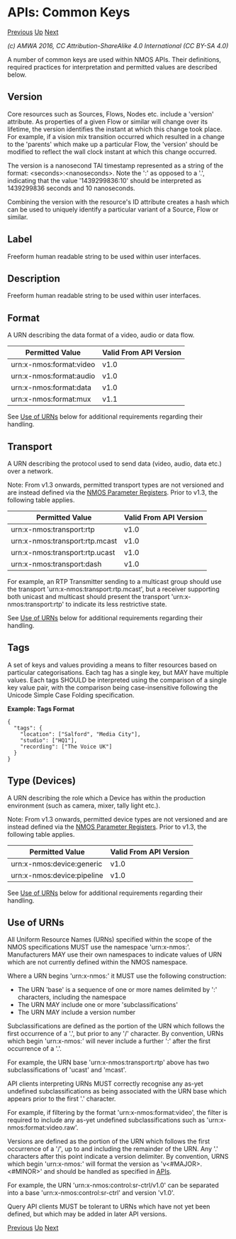 # APIs: Common Keys
[Previous](2.0._APIs.md) [Up](..) [Next](2.2._APIs_-_Client_Side_Implementation_Notes.md)

_(c) AMWA 2016, CC Attribution-ShareAlike 4.0 International (CC BY-SA 4.0)_

A number of common keys are used within NMOS APIs. Their definitions, required practices for interpretation and permitted values are described below.

## Version

Core resources such as Sources, Flows, Nodes etc. include a 'version' attribute. As properties of a given Flow or similar will change over its lifetime, the version identifies the instant at which this change took place. For example, if a vision mix transition occurred which resulted in a change to the 'parents' which make up a particular Flow, the 'version' should be modified to reflect the wall clock instant at which this change occurred.

The version is a nanosecond TAI timestamp represented as a string of the format: &lt;seconds&gt;:&lt;nanoseconds&gt;. Note the ':' as opposed to a '.', indicating that the value '1439299836:10' should be interpreted as 1439299836 seconds and 10 nanoseconds.

Combining the version with the resource's ID attribute creates a hash which can be used to uniquely identify a particular variant of a Source, Flow or similar.

## Label

Freeform human readable string to be used within user interfaces.

## Description

Freeform human readable string to be used within user interfaces.

## Format

A URN describing the data format of a video, audio or data flow.

| **Permitted Value**     | **Valid From API Version** |
|-------------------------|----------------------------|
| urn:x-nmos:format:video | v1.0                       |
| urn:x-nmos:format:audio | v1.0                       |
| urn:x-nmos:format:data  | v1.0                       |
| urn:x-nmos:format:mux   | v1.1                       |

See [Use of URNs](#use-of-urns) below for additional requirements regarding their handling.

## Transport

A URN describing the protocol used to send data (video, audio, data etc.) over a network.

Note: From v1.3 onwards, permitted transport types are not versioned and are instead defined via the [NMOS Parameter Registers](https://github.com/AMWA-TV/nmos-parameter-registers). Prior to v1.3, the following table applies.

| **Permitted Value**            | **Valid From API Version** |
|--------------------------------|----------------------------|
| urn:x-nmos:transport:rtp       | v1.0                       |
| urn:x-nmos:transport:rtp.mcast | v1.0                       |
| urn:x-nmos:transport:rtp.ucast | v1.0                       |
| urn:x-nmos:transport:dash      | v1.0                       |

For example, an RTP Transmitter sending to a multicast group should use the transport 'urn:x-nmos:transport:rtp.mcast', but a receiver supporting both unicast and multicast should present the transport 'urn:x-nmos:transport:rtp' to indicate its less restrictive state.

See [Use of URNs](#use-of-urns) below for additional requirements regarding their handling.

## Tags

A set of keys and values providing a means to filter resources based on particular categorisations. Each tag has a single key, but MAY have multiple values. Each tags SHOULD be interpreted using the comparison of a single key value pair, with the comparison being case-insensitive following the Unicode Simple Case Folding specification.

**Example: Tags Format**
```
{
  "tags": {
    "location": ["Salford", "Media City"],
    "studio": ["HQ1"],
    "recording": ["The Voice UK"]
  }
}
```

## Type (Devices)

A URN describing the role which a Device has within the production environment (such as camera, mixer, tally light etc.).

Note: From v1.3 onwards, permitted device types are not versioned and are instead defined via the [NMOS Parameter Registers](https://github.com/AMWA-TV/nmos-parameter-registers). Prior to v1.3, the following table applies.

| **Permitted Value**        | **Valid From API Version** |
|----------------------------|----------------------------|
| urn:x-nmos:device:generic  | v1.0                       |
| urn:x-nmos:device:pipeline | v1.0                       |

See [Use of URNs](#use-of-urns) below for additional requirements regarding their handling.

## Use of URNs

All Uniform Resource Names (URNs) specified within the scope of the NMOS specifications MUST use the namespace 'urn:x-nmos:'. Manufacturers MAY use their own namespaces to indicate values of URN which are not currently defined within the NMOS namespace.

Where a URN begins 'urn:x-nmos:' it MUST use the following construction:
*   The URN 'base' is a sequence of one or more names delimited by ':' characters, including the namespace
*   The URN MAY include one or more 'subclassifications'
*   The URN MAY include a version number

Subclassifications are defined as the portion of the URN which follows the first occurrence of a '.', but prior to any '/' character. By convention, URNs which begin 'urn:x-nmos:' will never include a further ':' after the first occurrence of a '.'.

For example, the URN base 'urn:x-nmos:transport:rtp' above has two subclassifications of 'ucast' and 'mcast'.

API clients interpreting URNs MUST correctly recognise any as-yet undefined subclassifications as being associated with the URN base which appears prior to the first '.' character.

For example, if filtering by the format 'urn:x-nmos:format:video', the filter is required to include any as-yet undefined subclassifications such as 'urn:x-nmos:format:video.raw'.

Versions are defined as the portion of the URN which follows the first occurrence of a '/', up to and including the remainder of the URN. Any '.' characters after this point indicate a version delimiter. By convention, URNS which begin 'urn:x-nmos:' will format the version as 'v<#MAJOR>.<#MINOR>' and should be handled as specified in [APIs](2.0._APIs.md).

For example, the URN 'urn:x-nmos:control:sr-ctrl/v1.0' can be separated into a base 'urn:x-nmos:control:sr-ctrl' and version 'v1.0'.

Query API clients MUST be tolerant to URNs which have not yet been defined, but which may be added in later API versions.

[Previous](2.0._APIs.md) [Up](..) [Next](2.2._APIs_-_Client_Side_Implementation_Notes.md)
